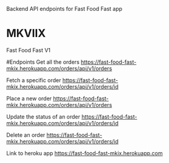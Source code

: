 Backend API endpoints for Fast Food Fast app
# MKVIIX
Fast Food Fast V1

#Endpoints
Get all the orders
https://fast-food-fast-mkix.herokuapp.com/orders/api/v1/orders

Fetch a specific order
https://fast-food-fast-mkix.herokuapp.com/orders/api/v1/orders/id

Place a new order
https://fast-food-fast-mkix.herokuapp.com/orders/api/v1/orders

Update the status of an order
https://fast-food-fast-mkix.herokuapp.com/orders/api/v1/orders/id

Delete an order
https://fast-food-fast-mkix.herokuapp.com/orders/api/v1/orders/id

Link to heroku app
https://fast-food-fast-mkix.herokuapp.com



